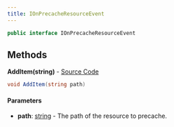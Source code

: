 ```yaml
---
title: IOnPrecacheResourceEvent
---
```


```csharp
public interface IOnPrecacheResourceEvent
```

## Methods

**AddItem(string)** - [Source Code](https://github.com/swiftly-solution/swiftlys2/blob/main/managed/src/SwiftlyS2.Shared/Modules/Events/EventParams/IOnPrecacheResourceEvent.cs#L9)

```csharp
void AddItem(string path)
```

#### Parameters

- **path**: [string](https://learn.microsoft.com/dotnet/api/system.string) - The path of the resource to precache.

